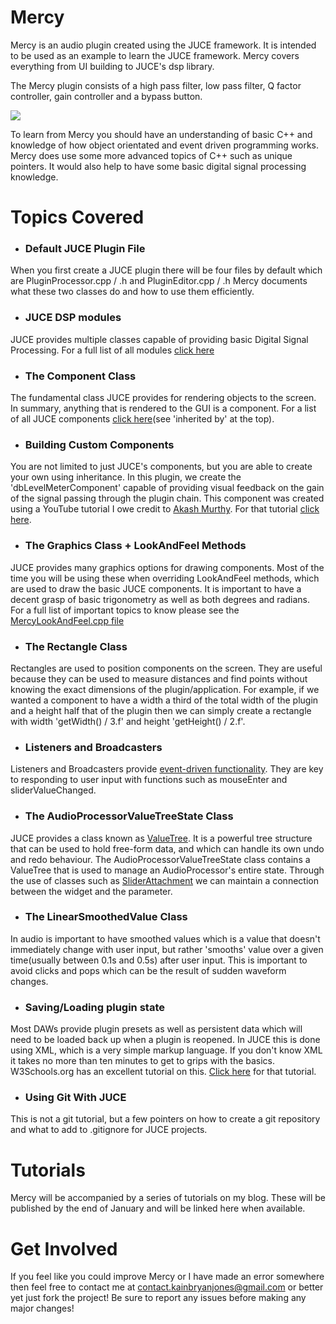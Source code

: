 # Mercy
Mercy is an audio plugin created using the JUCE framework. It is intended to be used as an example
to learn the JUCE framework. Mercy covers everything from UI building to JUCE's dsp library. 

The Mercy plugin consists of a high pass filter, low pass filter, Q factor controller, gain controller and
a bypass button. 

![](https://i.imgur.com/WQXUstg.png)

To learn from Mercy you should have an understanding of basic C++ and knowledge of how object orientated
and event driven programming works. Mercy does use some more advanced topics of C++ such as unique pointers.
It would also help to have some basic digital signal processing knowledge.

# Topics Covered
* <h3> Default JUCE Plugin File </h3>
When you first create a JUCE plugin there will be four files by default which are PluginProcessor.cpp / .h and PluginEditor.cpp / .h Mercy documents what these two classes do and how to use them efficiently.
* <h3>JUCE DSP modules</h3>
JUCE provides multiple classes capable of providing basic Digital Signal Processing. For a full list of all modules [click here](https://docs.juce.com/master/group__juce__dsp-processors.html)
* <h3>The Component Class</h3>
The fundamental class JUCE provides for rendering objects to the screen. In summary, anything that is rendered to the GUI is a component. For a list of all JUCE components [click here](https://docs.juce.com/master/classComponent.html#details)(see 'inherited by' at the top).
* <h3>Building Custom Components</h3>
You are not limited to just JUCE's components, but you are able to create your own using inheritance. In this plugin, we create the 'dbLevelMeterComponent' capable of providing visual feedback on the gain of the signal passing through the plugin chain. This component was created using a YouTube tutorial I owe credit to [Akash Murthy](https://github.com/Thrifleganger). For that tutorial [click here](https://youtu.be/ILMdPjFQ9ps).
* <h3>The Graphics Class + LookAndFeel Methods</h3>
JUCE provides many graphics options for drawing components. Most of the time you will be using these when overriding LookAndFeel methods, which are used to draw the basic JUCE components. It is important to have a decent grasp of basic trigonometry as well as both degrees and radians. For a full list of important topics to know please see the [MercyLookAndFeel.cpp file](https://github.com/kainbryanjones/Mercy/blob/main/Source/MercyLookAndFeel.cpp)
* <h3>The Rectangle Class</h3>
Rectangles are used to position components on the screen. They are useful because they can be used to measure distances and find points without knowing the exact dimensions of the plugin/application. For example, if we wanted a component to have a width a third of the total width of the plugin and a height half that of the plugin then we can simply create a rectangle with width 'getWidth() / 3.f' and height 'getHeight() / 2.f'. 
* <h3>Listeners and Broadcasters</h3>
Listeners and Broadcasters provide [event-driven functionality](https://simple.wikipedia.org/wiki/Event-driven_programming). They are key to responding to user input with functions such as mouseEnter and sliderValueChanged.
* <h3>The AudioProcessorValueTreeState Class</h3>
JUCE provides a class known as [ValueTree](https://docs.juce.com/master/classValueTree.html#details). It is a powerful tree structure that can be used to hold free-form data, and which can handle its own undo and redo behaviour. The AudioProcessorValueTreeState class contains a ValueTree that is used to manage an AudioProcessor's entire state. Through the use of classes such as [SliderAttachment](https://docs.juce.com/master/classAudioProcessorValueTreeState_1_1SliderAttachment.html) we can maintain a connection between the widget and the parameter.
* <h3>The LinearSmoothedValue Class</h3>
In audio is important to have smoothed values which is a value that doesn't immediately change with user input, but rather 'smooths' value over a given time(usually between 0.1s and 0.5s) after user input. This is important to avoid clicks and pops which can be the result of sudden waveform changes.
* <h3>Saving/Loading plugin state</h3>
Most DAWs provide plugin presets as well as persistent data which will need to be loaded back up when a plugin is reopened. In JUCE this is done using XML, which is a very simple markup language. If you don't know XML it takes no more than ten minutes to get to grips with the basics. W3Schools.org has an excellent tutorial on this. [Click here](https://www.w3schools.com/xml/) for that tutorial.
* <h3>Using Git With JUCE</h3>
This is not a git tutorial, but a few pointers on how to create a git repository and what to add to .gitignore for JUCE projects.

# Tutorials
Mercy will be accompanied by a series of tutorials on my blog. These will be published by the end of January and will be linked
here when available.

# Get Involved
If you feel like you could improve Mercy or I have made an error somewhere then feel free to contact
me at <contact.kainbryanjones@gmail.com> or better yet just fork the project! Be sure to report any issues before making any major changes!
